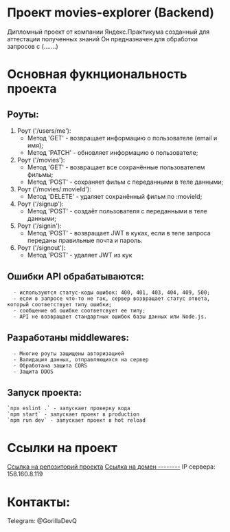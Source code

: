 # Проект movies-explorer (Backend)
Дипломный проект от компании Яндекс.Практикума созданный для аттестации полученных знаний
Он предназначен для обработки запросов с (.......)

# Основная фукнциональность проекта 
  ## Роуты:
  1. Роут ('/users/me'):
      - Метод 'GET' - возвращает информацию о пользователе (email и имя);
      - Метод 'PATCH' -  обновляет информацию о пользователе;
  2. Роут ('/movies'):
      - Метод 'GET' - возвращает все сохранённые пользователем фильмы;
      - Метод 'POST' - сохраняет фильм с переданными в теле данными;
  3. Роут ('/movies/:movieId'):
      - Метод 'DELETE' - удаляет сохранённый фильм по :movieId;
  4. Роут ('/signup'):
      - Метод 'POST' - создаёт пользователя с переданными в теле данными;
  5. Роут ('/signin'):
      - Метод 'POST' - возвращает JWT в куках, если в теле запроса переданы правильные почта и пароль.
  6. Роут ('/signout'):
      - Метод 'POST' - удаляет JWT из кук


  ## Ошибки API обрабатываются:
      - используются статус-коды ошибок: 400, 401, 403, 404, 409, 500;
      - если в запросе что-то не так, сервер возвращает статус ответа, который соответствует типу ошибки;
      - сообщение об ошибке соответсвует ее типу;
      - API не возвращает стандартных ошибок базы данных или Node.js.

  ## Разработаны middlewares:
      - Многие роуты защищены авторизацией 
      - Валидация данных, отправляющихся на сервер
      - Обработана защита CORS 
      - Защита DDOS

  ## Запуск проекта:
    `npx eslint .` - запускает проверку кода
    `npm start` - запускает проект в production
    `npm run dev` - запускает проект в hot reload

# Ссылки на проект 
  [Ссылка на репозиторий проекта](https://github.com/GorillaDevq/movies-explorer-api) </b>
  [Ссылка на домен --------]() </b>
  IP сервера: 158.160.8.119


# Контакты:
  Telegram: @GorillaDevQ
